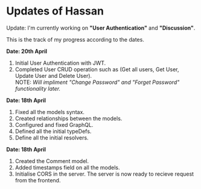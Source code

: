 # Updates of Hassan

Update: I'm currently working on **"User Authentication"** and **"Discussion"**.

This is the track of my progress according to the dates.<br>

**Date: 20th April**

1. Initial User Authentication with JWT.
2. Completed User CRUD operation such as (Get all users, Get User, Update User and Delete User).<br>
   NOTE: _Will impliment "Change Password" and "Forget Password" functionality later._

**Date: 18th April**

1. Fixed all the models syntax.
2. Created relationships between the models.
3. Configured and fixed GraphQL.
4. Defined all the initial typeDefs.
5. Define all the initial resolvers.

**Date: 18th April**

1. Created the Comment model.
2. Added timestamps field on all the models.
3. Initialise CORS in the server. The server is now ready to recieve request from the frontend.
